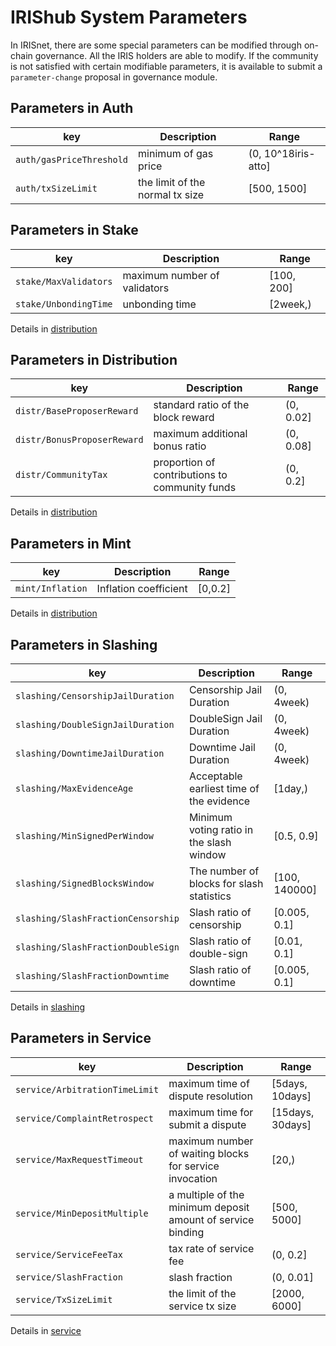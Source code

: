 # IRIShub System Parameters

In IRISnet, there are some special parameters can be modified through on-chain governance. 
All the IRIS holders are able to modify. If the community is not satisfied with certain modifiable parameters, it is available to submit a `parameter-change` proposal in governance module.

## Parameters in Auth

| key |Description | Range|
|----| ---|---|
|`auth/gasPriceThreshold`  |minimum of gas price |(0, 10^18iris-atto]
|`auth/txSizeLimit`  |the limit of the normal tx size |[500, 1500]

## Parameters in Stake

| key |Description | Range|
|----| ---|---|
|`stake/MaxValidators`|  maximum number of validators|[100, 200]
|`stake/UnbondingTime`|  unbonding time|[2week,)

Details in [distribution](../stake.md)

## Parameters in Distribution

| key |Description | Range|
|----| ---|---|
|`distr/BaseProposerReward` | standard ratio of the block reward| (0, 0.02]
|`distr/BonusProposerReward` | maximum additional bonus ratio| (0, 0.08]
|`distr/CommunityTax`  | proportion of contributions to community funds|(0, 0.2]

Details in [distribution](../distribution.md)

## Parameters in Mint

| key |Description | Range|
|----| ---|---|
|`mint/Inflation` | Inflation coefficient|[0,0.2]

Details in [distribution](../mint.md)

## Parameters in Slashing

| key |Description | Range|
|----| ---|---|
| `slashing/CensorshipJailDuration` | Censorship Jail Duration | (0, 4week)
| `slashing/DoubleSignJailDuration`| DoubleSign Jail Duration | (0, 4week)
| `slashing/DowntimeJailDuration`  | Downtime Jail Duration| (0, 4week)
| `slashing/MaxEvidenceAge`| Acceptable earliest time of the evidence| [1day,)      
| `slashing/MinSignedPerWindow`|Minimum voting ratio in the slash window |[0.5, 0.9]      
| `slashing/SignedBlocksWindow`| The number of blocks for slash statistics|[100, 140000] 
| `slashing/SlashFractionCensorship`| Slash ratio of censorship |  [0.005, 0.1]
| `slashing/SlashFractionDoubleSign`| Slash ratio of double-sign | [0.01, 0.1]
| `slashing/SlashFractionDowntime`  | Slash ratio of downtime     | [0.005, 0.1]   

Details in [slashing](../slashing.md)

## Parameters in Service

| key |Description | Range|
|----| ---|---|
| `service/ArbitrationTimeLimit`|  maximum time of dispute resolution| [5days, 10days]
| `service/ComplaintRetrospect`|    maximum time for submit a dispute| [15days, 30days]
| `service/MaxRequestTimeout`|        maximum number of waiting blocks for service invocation|[20,)
| `service/MinDepositMultiple`|      a multiple of the minimum deposit amount of service binding| [500, 5000]
| `service/ServiceFeeTax`|                tax rate of service fee| (0, 0.2]
| `service/SlashFraction`|                slash fraction|  (0, 0.01]
| `service/TxSizeLimit`|                   the limit of the service tx size| [2000, 6000]

Details in [service](../service.md)
